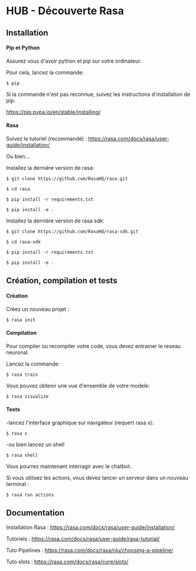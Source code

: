 # HUB - Découverte Rasa

## Installation

#### **Pip et Python**

Assurez vous d'avoir python et pip sur votre ordinateur.

Pour cela, lancez la commande:

`$ pip`

Si la commande n'est pas reconnue, suivez les instructions d'installation de pip:

https://pip.pypa.io/en/stable/installing/

#### **Rasa**

Suivez le tutoriel (recommandé) : https://rasa.com/docs/rasa/user-guide/installation/

Ou bien...

Installez la dernière version de rasa:

`$ git clone https://github.com/RasaHQ/rasa.git`

`$ cd rasa`

`$ pip install -r requirements.txt`

`$ pip install -e .`

Installez la dernière version de rasa sdk:

`$ git clone https://github.com/RasaHQ/rasa-sdk.git`

`$ cd rasa-sdk`

`$ pip install -r requirements.txt`

`$ pip install -e .`

## Création, compilation et tests

#### **Création**

Créez un nouveau projet :

`$ rasa init`

#### **Compilation**

Pour compiler ou recompiler votre code, vous devez entrainer le reseau neuronal.

Lancez la commande:

`$ rasa train`

Vous pouvez obtenir une vue d'ensemble de votre modele:

`$ rasa visualize`

#### **Tests**

-lancez l'interface graphique sur navigateur (requert rasa x):

`$ rasa x`

-ou bien lancez un shell

`$ rasa shell`

Vous pourrez maintenant interragir avec le chatbot.

Si vous utilisez les actions, vous devez lancer un serveur dans un nouveau terminal :

`$ rasa run actions`

## Documentation

Installation Rasa : https://rasa.com/docs/rasa/user-guide/installation/

Tutoriels : https://rasa.com/docs/rasa/user-guide/rasa-tutorial/

Tuto Pipelines : https://rasa.com/docs/rasa/nlu/choosing-a-pipeline/

Tuto slots : https://rasa.com/docs/rasa/core/slots/

